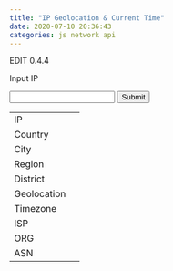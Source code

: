 ```yaml
---
title: "IP Geolocation & Current Time"
date: 2020-07-10 20:36:43
categories: js network api
---
```


EDIT 0.4.4

<script>

function lonConv(lon) {
  return lon * 20037508.34 / 180;
}

function latConv(lat) {
  return (Math.log(Math.tan((90+lat)*Math.PI/360))/(Math.PI/180))*20037508.34/180;
}
  
var intrvcnt = 0;
function ipGet() {
  var ip = document.forms["ipRead"]["inputIP"].value;
  var url = "https://json.geoiplookup.io/" + ip + "?callback=?";
  var timez = "";
  var interv;
  $.getJSON(url, function(data) {
    timez = data.timezone_name;
    console.log(JSON.stringify(data, null, 2));
    document.getElementById("ipValue").innerText = data.ip;
    document.getElementById("ispValue").innerText = data.isp;
    document.getElementById("countryValue").innerHTML = '<img src="https://www.countryflags.io/'+data.country_code+'/flat/24.png"> '+data.country_name;
    document.getElementById("cityValue").innerText = data.city;
    document.getElementById("asnValue").innerText = data.asn_number+" "+data.asn_org;
    document.getElementById("locationValue").innerText = data.latitude+", "+data.longitude;
    document.getElementById("orgValue").innerText = data.org;
    document.getElementById("regionValue").innerText = data.region;
    document.getElementById("districtValue").innerText = data.district;
    document.getElementById("timezoneValue").innerText = timez;
    document.getElementById("mapValue").innerHTML = '<img src="http://apis.vworld.kr/staticMap.do?version=1.0&crs=EPSG:900913&CENTER=' + lonConv(data.longitude) + ',' + latConv(data.latitude) + '&size=800,800&level=12&apikey=18AACA9A-9EA2-359E-9A6D-08EFFDBA6142>'
    var nurl = "http://worldtimeapi.org/api/timezone/" + timez
    $.getJSON(nurl, function(data) {
      console.log(JSON.stringify(data, null, 2));
      document.getElementById("timezoneValue").innerText = timez + "(" + data.utc_offset + ")";
    });
  });  
}
</script>

Input IP

<form name="ipRead">
<input type="text" name="inputIP">
<input type="button" value="Submit" onclick="ipGet()">
</form>

<form name="ipWrite">
<table>
  <tr>
    <td>IP</td><td id="ipValue"></td>
  </tr>
  <tr>
    <td>Country</td><td id="countryValue"></td>
  </tr>
  <tr>
    <td>City</td><td id="cityValue"></td>
  </tr>
  <tr>
    <td>Region</td><td id="regionValue"></td>
  </tr>
  <tr>
    <td>District</td><td id="districtValue"></td>
  </tr>
  <tr>
    <td>Geolocation</td><td id="locationValue"></td>
  </tr>
  <tr>
    <td>Timezone</td><td id="timezoneValue"></td>
  </tr>
  <tr>
    <td>ISP</td><td id="ispValue"></td>
  </tr>
  <tr>
    <td>ORG</td><td id="orgValue"></td>
  </tr>
  <tr>
    <td>ASN</td><td id="asnValue"></td>
  </tr>
</table>
<div id="mapValue"></div>
</form>

<!-- Advertisement -->

<script async src="https://pagead2.googlesyndication.com/pagead/js/adsbygoogle.js"></script>
<!-- github -->
<ins class="adsbygoogle"
     style="display:block"
     data-ad-client="ca-pub-2393564017114032"
     data-ad-slot="7921062366"
     data-ad-format="auto"
     data-full-width-responsive="true"></ins>
<script>
     (adsbygoogle = window.adsbygoogle || []).push({});
</script>

<ins class="kakao_ad_area" style="display:none;" 
 data-ad-unit    = "DAN-qxi7q147vuif" 
 data-ad-width   = "320" 
 data-ad-height  = "100"></ins> 
<script type="text/javascript" src="//t1.daumcdn.net/kas/static/ba.min.js" async> </script>
